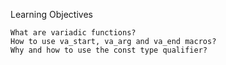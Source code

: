 Learning Objectives

    What are variadic functions?
    How to use va_start, va_arg and va_end macros?
    Why and how to use the const type qualifier?
